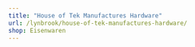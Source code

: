 ```yaml
---
title: "House of Tek Manufactures Hardware"
url: /lynbrook/house-of-tek-manufactures-hardware/
shop: Eisenwaren
---
```

